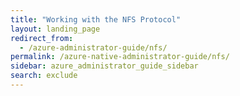 ```yaml
---
title: "Working with the NFS Protocol"
layout: landing_page
redirect_from:
  - /azure-administrator-guide/nfs/
permalink: /azure-native-administrator-guide/nfs/
sidebar: azure_administrator_guide_sidebar
search: exclude
---
```


